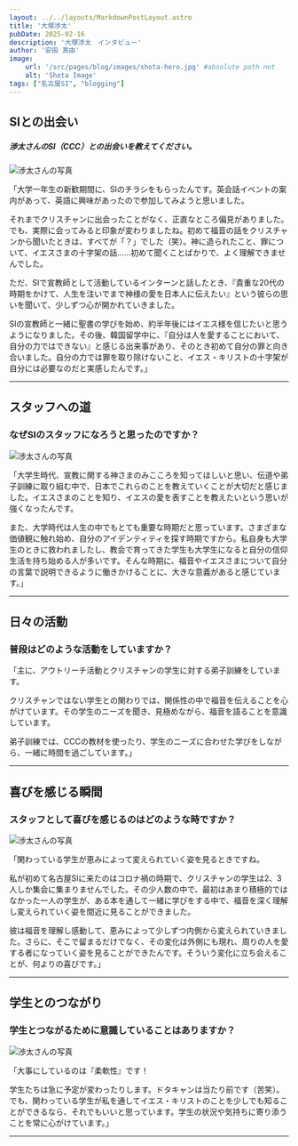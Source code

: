 ```yaml
---
layout: ../../layouts/MarkdownPostLayout.astro
title: '大塚渉太'
pubDate: 2025-02-16
description: '大塚渉太　インタビュー'
author: '安田 真由'
image:
    url: '/src/pages/blog/images/shota-hero.jpg' #absolute path not
    alt: 'Shota Image'
tags: ["名古屋SI", "blogging"]
---
```


<!-- Markdown Basics -->
<!-- https://www.markdownguide.org/basic-syntax/ -->


## **SIとの出会い**

##### *渉太さんのSI（CCC）との出会いを教えてください。*

![渉太さんの写真](images/shota1.jpg)

「大学一年生の新歓期間に、SIのチラシをもらったんです。英会話イベントの案内があって、英語に興味があったので参加してみようと思いました。

それまでクリスチャンに出会ったことがなく、正直なところ偏見がありました。でも、実際に会ってみると印象が変わりましたね。初めて福音の話をクリスチャンから聞いたときは、すべてが「？」でした（笑）。神に造られたこと、罪について、イエスさまの十字架の話……初めて聞くことばかりで、よく理解できませんでした。

ただ、SIで宣教師として活動しているインターンと話したとき、『貴重な20代の時期をかけて、人生を注いでまで神様の愛を日本人に伝えたい』という彼らの思いを聞いて、少しずつ心が開かれていきました。

SIの宣教師と一緒に聖書の学びを始め、約半年後にはイエス様を信じたいと思うようになりました。その後、韓国留学中に、『自分は人を愛することにおいて、自分の力ではできない』と感じる出来事があり、そのとき初めて自分の罪と向き合いました。自分の力では罪を取り除けないこと、イエス・キリストの十字架が自分には必要なのだと実感したんです。」

---

## **スタッフへの道**

### なぜSIのスタッフになろうと思ったのですか？

![渉太さんの写真](images/shota2.jpg)

「大学生時代、宣教に関する神さまのみこころを知ってほしいと思い、伝道や弟子訓練に取り組む中で、日本でこれらのことを教えていくことが大切だと感じました。イエスさまのことを知り、イエスの愛を表すことを教えたいという思いが強くなったんです。

また、大学時代は人生の中でもとても重要な時期だと思っています。さまざまな価値観に触れ始め、自分のアイデンティティを探す時期ですから。私自身も大学生のときに救われましたし、教会で育ってきた学生も大学生になると自分の信仰生活を持ち始める人が多いです。そんな時期に、福音やイエスさまについて自分の言葉で説明できるように働きかけることに、大きな意義があると感じています。」

---

## **日々の活動**

### 普段はどのような活動をしていますか？

「主に、アウトリーチ活動とクリスチャンの学生に対する弟子訓練をしています。

クリスチャンではない学生との関わりでは、関係性の中で福音を伝えることを心がけています。その学生のニーズを聞き、見極めながら、福音を語ることを意識しています。

弟子訓練では、CCCの教材を使ったり、学生のニーズに合わせた学びをしながら、一緒に時間を過ごしています。」

---

## **喜びを感じる瞬間**

### スタッフとして喜びを感じるのはどのような時ですか？

![渉太さんの写真](images/shota3.jpg)

「関わっている学生が恵みによって変えられていく姿を見るときですね。

私が初めて名古屋SIに来たのはコロナ禍の時期で、クリスチャンの学生は2、3人しか集会に集まりませんでした。その少人数の中で、最初はあまり積極的ではなかった一人の学生が、ある本を通して一緒に学びをする中で、福音を深く理解し変えられていく姿を間近に見ることができました。

彼は福音を理解し感動して、恵みによって少しずつ内側から変えられていきました。さらに、そこで留まるだけでなく、その変化は外側にも現れ、周りの人を愛する者になっていく姿を見ることができたんです。そういう変化に立ち会えることが、何よりの喜びです。」

---

## **学生とのつながり**

### 学生とつながるために意識していることはありますか？

![渉太さんの写真](images/shota4.jpg)


「大事にしているのは『柔軟性』です！

学生たちは急に予定が変わったりします。ドタキャンは当たり前です（苦笑）。でも、関わっている学生が私を通してイエス・キリストのことを少しでも知ることができるなら、それでもいいと思っています。学生の状況や気持ちに寄り添うことを常に心がけています。」

---

